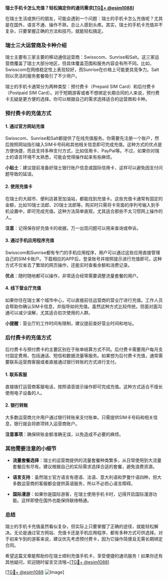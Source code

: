 **瑞士手机卡怎么充值？轻松搞定你的通讯需求[[TG💪+ @esim1088](https://t.me/s/esim1088)]**

在瑞士生活或旅行的朋友，可能会遇到一个问题：瑞士的手机卡怎么充值呢？尤其是在国外，语言不通、操作不熟，总让人感到头疼。其实，瑞士的手机卡充值并不复杂，只要掌握正确的方法和技巧，就能轻松搞定。

### 瑞士三大运营商及卡种介绍

瑞士主要有三家主要的移动通信运营商：Swisscom、Sunrise和Salt。这三家运营商覆盖了瑞士大部分地区，但具体覆盖范围和服务内容会有所不同。比如，Swisscom在网络稳定性上表现较好，而Sunrise在价格上可能更具竞争力。Salt则以灵活的服务套餐吸引了不少用户。

瑞士的手机卡通常分为两种类型：预付费卡（Prepaid SIM Card）和后付费卡（Postpaid SIM Card）。对于短期游客或者不想绑定长期合同的人来说，预付费卡无疑是更方便的选择。你可以根据自己的需求选择适合的运营商和卡种。

### 预付费卡的充值方式

#### 1. **通过官方网站充值**
   Swisscom、Sunrise和Salt都提供了在线充值服务。你需要先注册一个账户，然后按照网站指引输入SIM卡号码和其他相关信息即可完成充值。这种方式的优点是方便快捷，而且支持多种支付方式，比如信用卡、PayPal等。不过，如果你对瑞士的语言环境不太熟悉，可能会觉得操作起来有些麻烦。

   **小贴士**：建议提前准备好瑞士银行账户信息或国际信用卡，这样可以避免因支付问题导致的延误。

#### 2. **使用充值卡**
   在瑞士的大超市、便利店甚至加油站，都能找到充值卡。这些充值卡通常有固定的金额，比如10瑞士法郎、20瑞士法郎等。购买时只需将卡背面的序列号输入到手机设置中，即可完成充值。这种方法简单直观，尤其适合那些不太习惯网上操作的人。

   **注意**：记得保存好充值卡的收据，万一出现问题可以用来查询或申诉。

#### 3. **通过手机应用程序充值**
   Swisscom和Sunrise都有专门的手机应用程序，用户可以通过这些应用直接管理自己的SIM卡账户。下载相应的APP后，登录账号并按照提示进行充值即可。这种方式不仅省去了繁琐的网页操作，还能实时查看余额和消费记录。

   **优点**：随时随地都可以操作，非常适合经常需要调整流量套餐的用户。

#### 4. **线下营业厅充值**
   如果你住在瑞士某个城市中心，可以直接前往运营商的营业厅进行充值。工作人员会帮助你确认SIM卡信息，并指导如何充值。虽然这种方式比较传统，但面对面沟通可以减少误解，尤其适合初次使用的人群。

   **小提醒**：营业厅的工作时间有限制，建议提前查好营业时间和地址。

### 后付费卡的充值方式

后付费卡与预付费卡的主要区别在于账单结算方式不同。后付费卡需要用户每月支付固定费用，包括通话、短信和数据流量等服务。如果想为后付费卡充值，通常需要联系运营商客服或者直接通过银行转账的方式进行支付。

#### 1. **联系客服**
   直接拨打运营商客服电话，按照语音提示操作即可完成充值。这种方式适合不擅长使用电子设备的人。

#### 2. **银行转账**
   大多数运营商允许用户通过银行转账来支付账单。只需提供SIM卡号码和相关信息，银行就会将款项转入运营商账户。

   **注意事项**：确保转账金额准确无误，以免造成不必要的麻烦。

### 其他需要注意的小细节

- **流量套餐选择**：瑞士的运营商提供的流量套餐种类繁多，从日常使用到大流量套餐应有尽有。建议根据自己的实际需求选择合适的套餐，避免浪费资源。
  
- **语言支持**：虽然瑞士官方语言有德语、法语、意大利语和罗曼什语四种，但大多数运营商的客服都会提供英语服务，所以不必担心语言障碍。

- **国际漫游**：如果你是国际游客，在瑞士使用手机卡时，记得开启国际漫游功能。这样即使在国外也能保持联络畅通。

### 总结

瑞士的手机卡充值虽然看似复杂，但实际上只要掌握了正确的途径，就能轻松解决。无论是通过官方网站、充值卡还是手机应用程序，都有多种方式可供选择。对于初来乍到的游客来说，建议优先考虑预付费卡，因为它操作简便且无需长期绑定合同。

希望这篇文章能帮助你在瑞士顺利充值手机卡，享受便捷的通讯服务！如果你还有其他疑问，欢迎随时留言交流哦~[[TG💪+ @esim1088](https://t.me/s/esim1088)]

[[TG💪+ @esim1088](https://t.me/s/esim1088) ![Image](https://i.postimg.cc/4NQfJmqS/Snipaste-2025-05-13-00-14-12.png)]